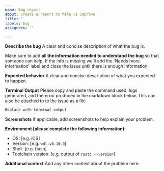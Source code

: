 ```yaml
---
name: Bug report
about: Create a report to help us improve
title: ''
labels: bug
assignees: ''

---
```


**Describe the bug**
A clear and concise description of what the bug is.

Make sure to add **all the information needed to understand the bug** so that someone can help. If the info is missing we'll add the 'Needs more information' label and close the issue until there is enough information.

**Expected behavior**
A clear and concise description of what you expected to happen.

**Terminal Output**
Please copy and paste the command used, logs generated, and the error produced in the markdown block below. This can also be attached to to the issue as a file.

```bash
Replace with terminal output
```

**Screenshots**
If applicable, add screenshots to help explain your problem.

**Environment (please complete the following information):**
 - OS: [e.g. iOS]
 - Version: [e.g. `wdl-v0.10.0`]
 - Shell: [e.g. bash]
 - Toolchain version: [e.g. output of `rustc --version`]

**Additional context**
Add any other context about the problem here.